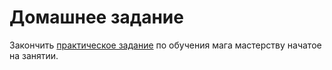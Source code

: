 # Домашнее задание

<!-- Необходимо добавить в магический мир забор и научить мага перелетать этот забор.
Пример результата:
![result](img/result.gif) -->

Закончить [практическое задание](../practice/README.md) по обучения мага мастерству начатое на занятии.
